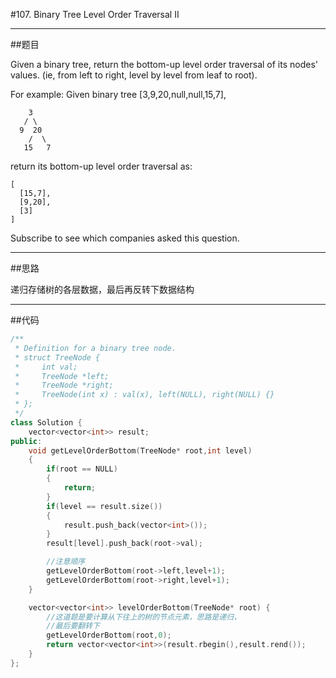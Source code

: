 #107. Binary Tree Level Order Traversal II

------

##题目

Given a binary tree, return the bottom-up level order traversal of its nodes' values. (ie, from left to right, level by level from leaf to root).

For example:
Given binary tree [3,9,20,null,null,15,7],

		3
	   / \
	  9  20
		/  \
	   15   7

return its bottom-up level order traversal as:

	[
	  [15,7],
	  [9,20],
	  [3]
	]

Subscribe to see which companies asked this question.

------

##思路

递归存储树的各层数据，最后再反转下数据结构

------

##代码

```cpp
/**
 * Definition for a binary tree node.
 * struct TreeNode {
 *     int val;
 *     TreeNode *left;
 *     TreeNode *right;
 *     TreeNode(int x) : val(x), left(NULL), right(NULL) {}
 * };
 */
class Solution {
    vector<vector<int>> result;
public:
    void getLevelOrderBottom(TreeNode* root,int level)
    {
        if(root == NULL)
        {
            return;
        }
        if(level == result.size())
        {
            result.push_back(vector<int>());
        }
        result[level].push_back(root->val);

        //注意顺序
        getLevelOrderBottom(root->left,level+1);
        getLevelOrderBottom(root->right,level+1);
    }

    vector<vector<int>> levelOrderBottom(TreeNode* root) {
        //这道题是要计算从下往上的树的节点元素，思路是递归，
        //最后要翻转下
        getLevelOrderBottom(root,0);
        return vector<vector<int>>(result.rbegin(),result.rend());
    }
};
```